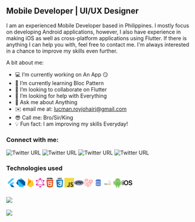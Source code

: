 ## Mobile Developer | UI/UX Designer
<!--
![Mobile Developer | Web Developer | UI/UX Designer](https://arturssmirnovs.github.io/github-profile-readme-generator/images/banner.png) -->

I am an experienced Mobile Developer based in Philippines. I mostly focus on developing Android applications, however, I also have experience in making iOS as well as cross-platform applications using Flutter. If there is anything I can help you with, feel free to contact me. I'm always interested in a chance to improve my skills even further.

A bit about me:

- 💻 I’m currently working on An App 😏 
-  :book: I’m currently learning  Bloc Pattern
- 👯 I’m looking to collaborate on  Flutter
- 🔎 I’m looking for help with  Everything
- 💬 Ask me about Anything
- ✉️  email me at: [lucman.royjohairi@gmail.com](mailto:lucman.royjohairi@gmail.com)
-  :sunglasses: Call me: Bro/Sir/King
- 💡 Fun fact: I am improving my skills Everyday!
<!--
### Connect with me:

[<img align="left" alt="codeSTACKr | YouTube" width="22px" src="https://cdn.jsdelivr.net/npm/simple-icons@v3/icons/gmail.svg" />][gmail]
[<img align="left" alt="codeSTACKr | YouTube" width="22px" src="https://cdn.jsdelivr.net/npm/simple-icons@v3/icons/youtube.svg" />][youtube]
[<img align="left" alt="codeSTACKr | Twitter" width="22px" src="https://cdn.jsdelivr.net/npm/simple-icons@v3/icons/twitter.svg" />][twitter]
[<img align="left" alt="codeSTACKr | LinkedIn" width="22px" src="https://cdn.jsdelivr.net/npm/simple-icons@v3/icons/linkedin.svg" />][linkedin]
[<img align="left" alt="codeSTACKr | Instagram" width="22px" src="https://cdn.jsdelivr.net/npm/simple-icons@v3/icons/instagram.svg" />][instagram]
[<img align="left" alt="codeSTACKr | Instagram" width="22px" src="https://cdn.jsdelivr.net/npm/simple-icons@v3/icons/facebook.svg" />][instagram]
[<img align="left" alt="codeSTACKr | Instagram" width="22px" src="https://cdn.jsdelivr.net/npm/simple-icons@v3/icons/upwork.svg" />][instagram]
[<img align="left" alt="codeSTACKr | Instagram" width="22px" src="https://cdn.jsdelivr.net/npm/simple-icons@v3/icons/stackoverflow.svg" />][instagram]
[<img align="left" alt="codeSTACKr | Instagram" width="22px" src="https://cdn.jsdelivr.net/npm/simple-icons@v3/icons/fiverr.svg" />][instagram]
-->

### Connect with me: 

![Twitter URL](https://img.shields.io/twitter/url?label=gmail&logo=gmail&style=social&url=https%3A%2F%2Fwww.twitter.com)
![Twitter URL](https://img.shields.io/twitter/url?label=Twitter&logo=twitter&style=social&url=https%3A%2F%2Fwww.twitter.com)
![Twitter URL](https://img.shields.io/twitter/url?color=blue&label=YouTube&logo=Youtube&style=social&url=https%3A%2F%2Fwww.linkedin.com%2F)
![Twitter URL](https://img.shields.io/twitter/url?color=blue&label=LinkedIn&logo=LinkedIn&style=social&url=https%3A%2F%2Fwww.linkedin.com%2F)

### Technologies used


[<img align="left" alt="CSS3" width="26px" src="https://raw.githubusercontent.com/github/explore/80688e429a7d4ef2fca1e82350fe8e3517d3494d/topics/flutter/flutter.png" />][cssplaylist]
[<img align="left" alt="Gatsby" width="26px" src="https://raw.githubusercontent.com/github/explore/e94815998e4e0713912fed477a1f346ec04c3da2/topics/dart/dart.png" />][webdevplaylist]
[<img align="left" alt="Terminal" width="26px" src="https://raw.githubusercontent.com/github/explore/80688e429a7d4ef2fca1e82350fe8e3517d3494d/topics/firebase/firebase.png" />][webdevplaylist]
[<img align="left" alt="GraphQL" width="26px" src="https://raw.githubusercontent.com/github/explore/80688e429a7d4ef2fca1e82350fe8e3517d3494d/topics/graphql/graphql.png" />][webdevplaylist]
[<img align="left" alt="JavaScript" width="26px" src="https://raw.githubusercontent.com/github/explore/80688e429a7d4ef2fca1e82350fe8e3517d3494d/topics/html/html.png" />][jsplaylist]
[<img align="left" alt="JavaScript" width="26px" src="https://raw.githubusercontent.com/github/explore/80688e429a7d4ef2fca1e82350fe8e3517d3494d/topics/css/css.png" />][jsplaylist]
[<img align="left" alt="JavaScript" width="26px" src="https://raw.githubusercontent.com/github/explore/80688e429a7d4ef2fca1e82350fe8e3517d3494d/topics/javascript/javascript.png" />][jsplaylist]
[<img align="left" alt="JavaScript" width="26px" src="https://raw.githubusercontent.com/github/explore/80688e429a7d4ef2fca1e82350fe8e3517d3494d/topics/php/php.png" />][jsplaylist]
[<img align="left" alt="JavaScript" width="26px" src="https://raw.githubusercontent.com/github/explore/80688e429a7d4ef2fca1e82350fe8e3517d3494d/topics/laravel/laravel.png" />][jsplaylist]
[<img align="left" alt="SQL" width="26px" src="https://raw.githubusercontent.com/github/explore/80688e429a7d4ef2fca1e82350fe8e3517d3494d/topics/sql/sql.png" />][webdevplaylist]
[<img align="left" alt="MySQL" width="26px" src="https://raw.githubusercontent.com/github/explore/80688e429a7d4ef2fca1e82350fe8e3517d3494d/topics/mysql/mysql.png" />][webdevplaylist]
[<img align="left" alt="MySQL" width="26px" src="https://raw.githubusercontent.com/github/explore/80688e429a7d4ef2fca1e82350fe8e3517d3494d/topics/android/android.png" />][webdevplaylist]
[<img align="left" alt="MySQL" width="26px" src="https://raw.githubusercontent.com/github/explore/80688e429a7d4ef2fca1e82350fe8e3517d3494d/topics/ios/ios.png" />][webdevplaylist]

<br />
<br />
<br />

<img align="left" src="https://github-readme-stats.vercel.app/api?username=lucmanroyjohairi"/>

</br>
<br />

<img align="left" src="https://github-readme-stats.vercel.app/api/top-langs/?username=lucmanroyjohairi&layout=compact" />

[gmail]: https://mail.google.com/
[twitter]: https://twitter.com
[youtube]: https://youtube.com
[instagram]: https://instagram.com
[linkedin]: https://linkedin.com
[webdevplaylist]: https://www.youtube.com
[cssplaylist]: https://www.youtube.com
[jsplaylist]: https://www.youtube.com


